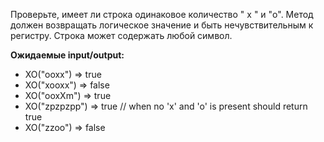 Проверьте, имеет ли строка одинаковое количество " x " и "o". Метод должен возвращать логическое значение и быть нечувствительным к регистру. Строка может содержать любой символ.  

**Ожидаемые input/output:**
- XO("ooxx") => true
- XO("xooxx") => false
- XO("ooxXm") => true
- XO("zpzpzpp") => true // when no 'x' and 'o' is present should return true
- XO("zzoo") => false